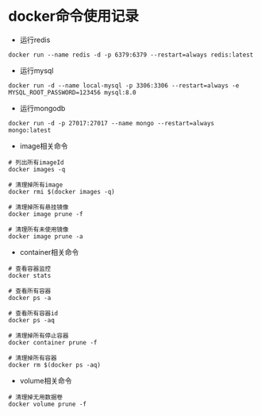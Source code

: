 # docker命令使用记录

- 运行redis
```
docker run --name redis -d -p 6379:6379 --restart=always redis:latest 
```

- 运行mysql
```
docker run -d --name local-mysql -p 3306:3306 --restart=always -e MYSQL_ROOT_PASSWORD=123456 mysql:8.0 
```

- 运行mongodb
``` 
docker run -d -p 27017:27017 --name mongo --restart=always mongo:latest
```

- image相关命令
```
# 列出所有imageId
docker images -q

# 清理掉所有image
docker rmi $(docker images -q)

# 清理掉所有悬挂镜像
docker image prune -f

# 清理所有未使用镜像
docker image prune -a
```

- container相关命令
```
# 查看容器监控
docker stats

# 查看所有容器
docker ps -a 

# 查看所有容器id
docker ps -aq

# 清理掉所有停止容器
docker container prune -f

# 清理掉所有容器
docker rm $(docker ps -aq) 
```

- volume相关命令
``` 
# 清理掉无用数据卷
docker volume prune -f
```
